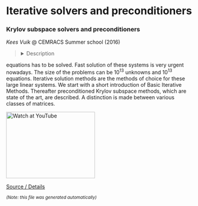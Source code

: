 # Iterative solvers and preconditioners
### Krylov subspace solvers and preconditioners

*Kees Vuik* @ CEMRACS Summer school (2016)

> <details><summary>Description</summary>In these lecture notes an introduction to Krylov subspace solvers and preconditioners is presented. After a discretization of partial differential equations large, sparse systems of linear
equations has to be solved. Fast solution of these systems is very urgent nowadays. The size
of the problems can be 10<sup>13</sup> unknowns and 10<sup>13</sup> equations. Iterative solution methods are the
methods of choice for these large linear systems. We start with a short introduction of Basic
Iterative Methods. Thereafter preconditioned Krylov subspace methods, which are state of
the art, are described. A distinction is made between various classes of matrices.</details>

<a href="http://www.youtube.com/watch?feature=player_embedded&v=TbYgBL2lSM0" target="_blank"><img src="http://img.youtube.com/vi/TbYgBL2lSM0/0.jpg" alt="Watch at YouTube" width="240" height="180"></a> 

[Source / Details](http://ta.twi.tudelft.nl/users/vuik/cemracs/)

<sub>*(Note: this file was generated automatically)*</sub>